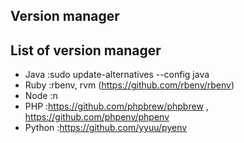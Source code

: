 ## Version manager

## List of version manager

  - Java   :sudo update-alternatives --config java
  - Ruby   :rbenv, rvm (https://github.com/rbenv/rbenv)
  - Node   :n
  - PHP    :https://github.com/phpbrew/phpbrew , https://github.com/phpenv/phpenv
  - Python :https://github.com/yyuu/pyenv
